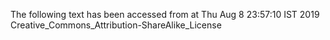 The following text has been accessed from at Thu Aug 8 23:57:10 IST 2019
Creative_Commons_Attribution-ShareAlike_License
